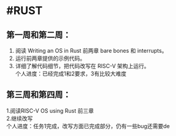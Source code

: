 #RUST
=
第一周和第二周：
----
1. 阅读 Writing an OS in Rust 前两章 bare bones 和 interrupts。
2. 运行前两章提供的示例代码。
3. 详细了解代码细节，把代码改写在 RISC-V 架构上运行。  
个人进度：已经完成1和2要求，3有比较大难度

第三周和第四周：
------
1.阅读RISC-V OS using Rust 前三章  
2.继续改写  
个人进度：任务1完成，改写方面已完成部分，仍有一些bug还需要de


